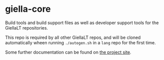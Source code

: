 # giella-core

Build tools and build support files as well as developer support tools for the GiellaLT repositories.

This repo is required by all other GiellaLT repos, and will be cloned automatically wheen running `./autogen.sh`
in a `lang` repo for the first time.

Some further documentation can be found on [the project site](https://giellalt.github.io/giella-core).
